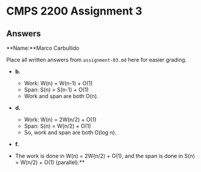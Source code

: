 # CMPS 2200 Assignment 3
## Answers

**Name:**Marco Carbullido


Place all written answers from `assignment-03.md` here for easier grading.






- **b.** 
  - Work: W(n) = W(n-1) + O(1)
  - Span: S(n) = S(n-1) + O(1)
  - Work and span are both O(n).


- **d.**
  - Work: W(n) = 2W(n/2) + O(1)
  - Span: S(n) = W(n/2) + O(1)
  - So, work and span are both O(log n).


- **f.**
- The work is done in W(n) = 2W(n/2) + O(1), and the span is done in S(n) = W(n/2) + O(1) (parallel).**

